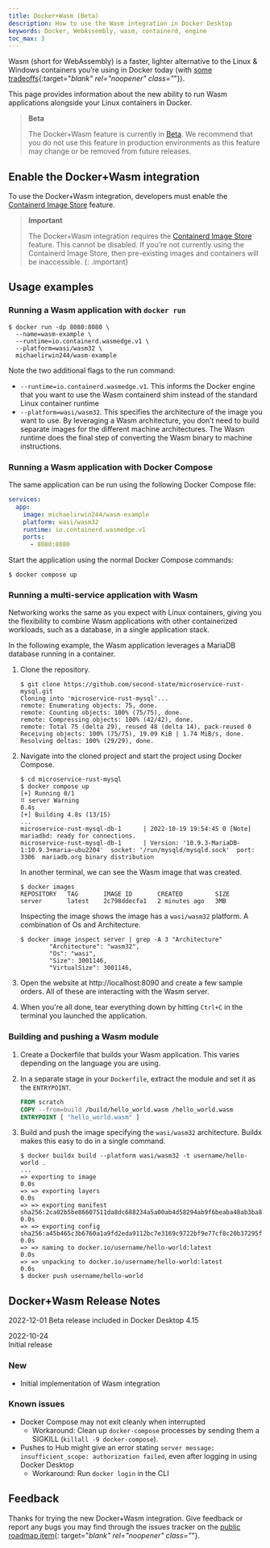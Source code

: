 ```yaml
---
title: Docker+Wasm (Beta)
description: How to use the Wasm integration in Docker Desktop
keywords: Docker, WebAssembly, wasm, containerd, engine
toc_max: 3
---
```


Wasm (short for WebAssembly) is a faster, lighter alternative to the Linux & Windows containers you’re using in Docker today (with [some tradeoffs](https://www.docker.com/blog/docker-wasm-technical-preview/){:target="_blank" rel="noopener" class="_"}). 

This page provides information about the new ability to run Wasm applications alongside your Linux containers in Docker.

> **Beta**
>
> The Docker+Wasm feature is currently in [Beta](../../release-lifecycle.md/#beta). We recommend that you do not use this feature in production environments as this feature may change or be removed from future releases.


## Enable the Docker+Wasm integration

To use the Docker+Wasm integration, developers must enable the [Containerd Image Store](../containerd/index.md) feature.

>**Important**
>
> The Docker+Wasm integration requires the [Containerd Image Store](../containerd/index.md) feature. This cannot be disabled. If you’re not currently using the Containerd Image Store, then pre-existing images and containers will be inaccessible.
{: .important}

## Usage examples

### Running a Wasm application with `docker run`

```console
$ docker run -dp 8080:8080 \
  --name=wasm-example \
  --runtime=io.containerd.wasmedge.v1 \
  --platform=wasi/wasm32 \
  michaelirwin244/wasm-example
```

Note the two additional flags to the run command:

- `--runtime=io.containerd.wasmedge.v1`. This informs the Docker engine that you want to use the Wasm containerd shim instead of the standard Linux container runtime
- `--platform=wasi/wasm32`. This specifies the architecture of the image you want to use. By leveraging a Wasm architecture, you don’t need to build separate images for the different machine architectures. The Wasm runtime does the final step of converting the Wasm binary to machine instructions.

### Running a Wasm application with Docker Compose

The same application can be run using the following Docker Compose file:

```yaml
services:
  app:
    image: michaelirwin244/wasm-example
    platform: wasi/wasm32
    runtime: io.containerd.wasmedge.v1
    ports:
      - 8080:8080
```

Start the application using the normal Docker Compose commands:

```console
$ docker compose up
```

### Running a multi-service application with Wasm

Networking works the same as you expect with Linux containers, giving you the flexibility to combine Wasm applications with other containerized workloads, such as a database, in a single application stack.

In the following example, the Wasm application leverages a MariaDB database running in a container.

1. Clone the repository.

    ```console
    $ git clone https://github.com/second-state/microservice-rust-mysql.git
    Cloning into 'microservice-rust-mysql'...
    remote: Enumerating objects: 75, done.
    remote: Counting objects: 100% (75/75), done.
    remote: Compressing objects: 100% (42/42), done.
    remote: Total 75 (delta 29), reused 48 (delta 14), pack-reused 0
    Receiving objects: 100% (75/75), 19.09 KiB | 1.74 MiB/s, done.
    Resolving deltas: 100% (29/29), done.
    ```

2. Navigate into the cloned project and start the project using Docker Compose.

    ```console
    $ cd microservice-rust-mysql
    $ docker compose up
    [+] Running 0/1
    ⠿ server Warning                                                                                                  0.4s
    [+] Building 4.8s (13/15)
    ...
    microservice-rust-mysql-db-1      | 2022-10-19 19:54:45 0 [Note] mariadbd: ready for connections.
    microservice-rust-mysql-db-1      | Version: '10.9.3-MariaDB-1:10.9.3+maria~ubu2204'  socket: '/run/mysqld/mysqld.sock'  port: 3306  mariadb.org binary distribution
    ```

    In another terminal, we can see the Wasm image that was created.

    ```console
    $ docker images
    REPOSITORY   TAG       IMAGE ID       CREATED         SIZE
    server       latest    2c798ddecfa1   2 minutes ago   3MB
    ```

    Inspecting the image shows the image has a `wasi/wasm32` platform. A combination of Os and Architecture.

    ```console
    $ docker image inspect server | grep -A 3 "Architecture"
            "Architecture": "wasm32",
            "Os": "wasi",
            "Size": 3001146,
            "VirtualSize": 3001146,
    ```

3. Open the website at http://localhost:8090 and create a few sample orders. All of these are interacting with the Wasm server.

4. When you're all done, tear everything down by hitting `Ctrl+C` in the terminal you launched the application.


### Building and pushing a Wasm module

1. Create a Dockerfile that builds your Wasm application. This varies depending on the language you are using.

2. In a separate stage in your `Dockerfile`, extract the module and set it as the `ENTRYPOINT`.

    ```dockerfile
    FROM scratch
    COPY --from=build /build/hello_world.wasm /hello_world.wasm
    ENTRYPOINT [ "hello_world.wasm" ]
    ```

3. Build and push the image specifying the `wasi/wasm32` architecture. Buildx makes this easy to do in a single command.

    ```console
    $ docker buildx build --platform wasi/wasm32 -t username/hello-world .
    ...
    => exporting to image                                                                             0.0s
    => => exporting layers                                                                            0.0s
    => => exporting manifest sha256:2ca02b5be86607511da8dc688234a5a00ab4d58294ab9f6beaba48ab3ba8de56  0.0s
    => => exporting config sha256:a45b465c3b6760a1a9fd2eda9112bc7e3169c9722bf9e77cf8c20b37295f954b    0.0s
    => => naming to docker.io/username/hello-world:latest                                            0.0s
    => => unpacking to docker.io/username/hello-world:latest                                         0.0s
    $ docker push username/hello-world
    ```


## Docker+Wasm Release Notes

2022-12-01
Beta release included in Docker Desktop 4.15

2022-10-24  
Initial release

### New
- Initial implementation of Wasm integration

### Known issues
- Docker Compose may not exit cleanly when interrupted
    - Workaround: Clean up `docker-compose` processes by sending them a SIGKILL (`killall -9 docker-compose`).
- Pushes to Hub might give an error stating `server message: insufficient_scope: authorization failed`, even after logging in using Docker Desktop
    - Workaround: Run `docker login` in the CLI

## Feedback

Thanks for trying the new Docker+Wasm integration. Give feedback or report any bugs you may find through the issues tracker on the [public roadmap item](https://github.com/docker/roadmap/issues/426){: target="_blank" rel="noopener" class="_"}.
